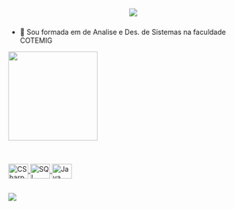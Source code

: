 ### 
<h1 align="center">
  <a href="https://git.io/typing-svg">
    <img  src="https://readme-typing-svg.herokuapp.com/?lines=Eiee!;Sou+a+Thaís+:))&center=true&size=35">
  </a>

###
</h1>

- 🔭 Sou formada em de Analise e Des. de Sistemas na faculdade COTEMIG

<div>
  <a href="https://github.com/thaisbrt">

  <img height="180em" src="https://github-readme-stats.vercel.app/api/top-langs/?username=thaisbrt&layout=compact&langs_count=16&theme=transparent">

</div>

##

<div style="display: inline_block"><br>
  <img align="center" alt="CSharp" height="30" width="40" src="https://cdn.jsdelivr.net/gh/devicons/devicon/icons/csharp/csharp-original.svg">
  <img align="center" alt="SQL" height="30" width="40" src="https://cdn.jsdelivr.net/gh/devicons/devicon/icons/oracle/oracle-original.svg">
  <img align="center" alt="Java" height="30" width="40" src="https://cdn.jsdelivr.net/gh/devicons/devicon/icons/java/java-original.svg">
</div>

##

<div>
  <a href="https://www.linkedin.com/in/tha%C3%ADs-brasileiro-torres-74771b176" target="_blank"><img src="https://img.shields.io/badge/-LinkedIn-%230077B5?style=for-the-badge&logo=linkedin&logoColor=white" target="_blank"></a> 
</div>
